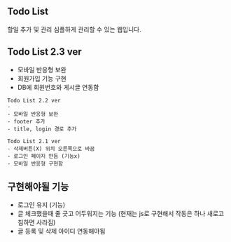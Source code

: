 Todo List
-
할일 추가 및 관리 심플하게 관리할 수 있는 웹입니다.

Todo List 2.3 ver
-
- 모바일 반응형 보완
- 회원가입 기능 구현
- DB에 회원번호와 게시글 연동함


```
Todo List 2.2 ver
-
- 모바일 반응형 보완
- footer 추가
- title, login 경로 추가
```
```
Todo List 2.1 ver
- 삭제버튼(X) 위치 오른쪽으로 바꿈
- 로그인 페이지 만듬 (기능x)
- 모바일 반응형 구현함
```
구현해야될 기능
-
- 로그인 유지 (기능)
- 글 체크했을때 줄 긋고 어두워지는 기능
(현재는 js로 구현해서 작동은 하나 새로고침하면 사라짐)
- 글 등록 및 삭제 아이디 연동해야됨